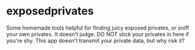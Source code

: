 # exposedprivates
Some homemade tools helpful for finding juicy exposed privates, or sniff your own privates. It doesn't judge. DO NOT stick your privates in here if you're shy. This app doesn't transmit your private data, but why risk it?

